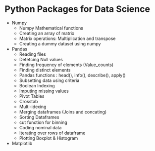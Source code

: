 # Python Packages for Data Science 

* Numpy
    * Numpy Mathematical functions
    * Creating an array of matrix
    * Matrix operations: Multiplication and transpose
    * Creating a dummy dataset using numpy
* Pandas
    * Reading files
    * Detetcing Null values
    * Finding frequency of elements (Value_counts)
    * Finding distinct elements
    * Pandas functions : head(), info(), describe(), apply()
    * Subsetting data using criteria
    * Boolean Indexing
    * Imputing missing values
    * Pivot Tables
    * Crosstab
    * Multi-idexing
    * Merging dataframes (Joins and concating)
    * Sorting Dataframes
    * cut function for binning
    * Coding nominal data
    * Iterating over rows of dataframe
    * Plotting Boxplot & Histogram
* Matplotlib
 

